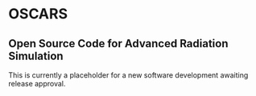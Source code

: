 # OSCARS

## Open Source Code for Advanced Radiation Simulation

This is currently a placeholder for a new software development awaiting release approval.
